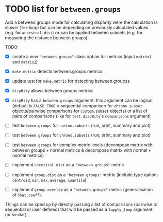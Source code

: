 # TODO list for `between.groups`


Add a between.groups mode for calculating disparity were the calculation is slower (`for` loop) but can be depending on previously calculated values (e.g. for `ancestral.dist`) or can be applied between subsets (e.g. for measuring the distance between groups).

TODO:

 - [x] create a new `"between.groups"` class option for metrics (input `matrix1` and `matrix2`)
 - [x] `make.metric` detects between.groups metrics
 - [x] update test for `make.metric` for detecting between.groupss
 - [x] `dispRity` allows between groups metrics
 - [x] `dispRity` has a `between.groups` argument: this argument can be logical (default is `FALSE`; `TRUE` = sequential comparison for `chrono.subset` objects/pairwise comparisons for `custom.subset` objects) or a list of pairs of comparisons (like for `test.dispRity`'s `comparisons` argument)
 - [ ] test `between.groups` for `custom.subsets` (run, print, summary and plot)
 - [ ] test `between.groups` for `chrono.subsets` (run, print, summary and plot)
 - [ ] test `between.groups` for complex metric levels (decompose matrix with between groups + normal metrics & decompose matrix with normal + normal metrics)

 - [ ] implement `ancestral.dist` as a `"between.groups"` metric
 - [ ] implement `group.dist` as a `"between.groups"` metric (include type option: `centroid`, `min`, `max`, `average`, `quantile`)
 - [ ] implement `group.overlap` as a `"between.groups"` metric (generalisation of `bhat.coeff`).

Things can be sped up by directly passing a list of comparisons (pairwise or sequential or user defined) that will be passed as a `lapply_loop` argument (or similar).